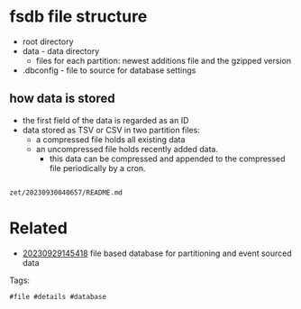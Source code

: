 # fsdb file structure

- root directory
- data - data directory
  - files for each partition: newest additions file and the gzipped version
- .dbconfig - file to source for database settings

## how data is stored
- the first field of the data is regarded as an ID
- data stored as TSV or CSV in two partition files:
  - a compressed file holds all existing data
  - an uncompressed file holds recently added data.
    - this data can be compressed and appended to the compressed file periodically by a cron.

```
```

` zet/20230930040657/README.md `

# Related

- [20230929145418](/zet/20230929145418/README.md) file based database for partitioning and event sourced data

Tags:

    #file #details #database
